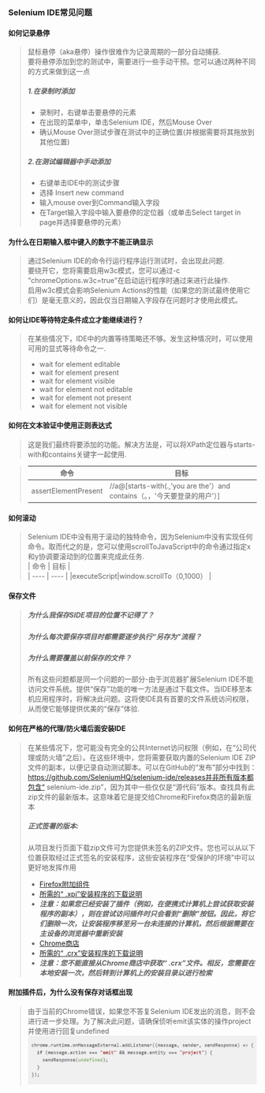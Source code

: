 ### Selenium IDE常见问题

#### 如何记录悬停
>鼠标悬停（aka悬停）操作很难作为记录周期的一部分自动捕获.  
>要将悬停添加到您的测试中，需要进行一些手动干预。您可以通过两种不同的方式来做到这一点  
>##### 1.在录制时添加
>+ 录制时，右键单击要悬停的元素
>+ 在出现的菜单中，单击Selenium IDE，然后Mouse Over
>+ 确认Mouse Over测试步骤在测试中的正确位置(并根据需要将其拖放到其他位置)  
>##### 2.在测试编辑器中手动添加
>+ 右键单击IDE中的测试步骤
>+ 选择 Insert new command
>+ 输入mouse over到Command输入字段
>+ 在Target输入字段中输入要悬停的定位器（或单击Select target in page并选择要悬停的元素）
#### 为什么在日期输入框中键入的数字不能正确显示
> 通过Selenium IDE的命令行运行程序运行测试时，会出现此问题.  
> 要绕开它，您将需要启用w3c模式，您可以通过-c "chromeOptions.w3c=true"在启动运行程序时通过来进行此操作.  
> 启用w3c模式会影响Selenium Actions的性能（如果您的测试最终使用它们）是毫无意义的，因此仅当日期输入字段存在问题时才使用此模式。
#### 如何让IDE等待特定条件成立才能继续进行？
> 在某些情况下，IDE中的内置等待策略还不够。发生这种情况时，可以使用可用的显式等待命令之一.  
>+ wait for element editable
>+ wait for element present
>+ wait for element visible
>+ wait for element not editable
>+ wait for element not present
>+ wait for element not visible

#### 如何在文本验证中使用正则表达式
> 这是我们最终将要添加的功能。解决方法是，可以将XPath定位器与starts-with和contains关键字一起使用. 

>| 命令    |  目标  |  
>|  ----  | ----  |
>| assertElementPresent  | //a@[starts-with(.,'you are the'）and contains（。，'今天要登录的用户'）] |  
#### 如何滚动
> Selenium IDE中没有用于滚动的独特命令，因为Selenium中没有实现任何命令。取而代之的是，您可以使用scrollToJavaScript中的命令通过指定x和y协调要滚动到的位置来完成此任务.  
>| 命令    |  目标  |  
>|  ----   | ----   |
>|executeScript|window.scrollTo（0,1000） |
#### 保存文件
>##### 为什么我保存SIDE项目的位置不记得了？
>##### 为什么每次要保存项目时都需要逐步执行“另存为”流程？
>##### 为什么需要覆盖以前保存的文件？
> 所有这些问题都是同一个问题的一部分-由于浏览器扩展Selenium IDE不能访问文件系统。提供“保存”功能的唯一方法是通过下载文件。当IDE移至本机应用程序时，将解决此问题。这将使IDE具有首要的文件系统访问权限，从而使它能够提供优美的“保存”体验.  
#### 如何在严格的代理/防火墙后面安装IDE
>在某些情况下，您可能没有完全的公共Internet访问权限（例如，在“公司代理或防火墙”之后）。在这些环境中，您将需要获取内置的Selenium IDE ZIP文件的副本，以便记录自动测试脚本。可以在GitHub的“发布”部分中找到：https://github.com/SeleniumHQ/selenium-ide/releases并非所有版本都包含“ selenium-ide.zip”，因为其中一些仅仅是“源代码”版本。查找具有此zip文件的最新版本。这意味着它是提交给Chrome和Firefox商店的最新版本  
> ##### 正式签署的版本:
>从项目发行页面下载zip文件可为您提供未签名的ZIP文件。您也可以从以下位置获取经过正式签名的安装程序，这些安装程序在“受保护的环境”中可以更好地发挥作用  
>+ [ Firefox附加组件 ](https://addons.mozilla.org/en-US/firefox/addon/selenium-ide/)
>+ [所需的“ .xpi”安装程序的下载说明](https://superuser.com/questions/646856/how-to-save-firefox-addons-for-offline-installation) 
>+ ***注意：如果您已经安装了插件（例如，在便携式计算机上尝试获取安装程序的副本），则在尝试访问插件时只会看到“删除”按钮。因此，将它们删除一次，让安装程序移至另一台未连接的计算机，然后根据需要在主设备的浏览器中重新安装***
>+ [Chrome商店](https://chrome.google.com/webstore/detail/selenium-ide/mooikfkahbdckldjjndioackbalphokd)
>+ [所需的“ .crx”安装程序的下载说明](https://stackoverflow.com/questions/25480912/how-to-download-a-chrome-extension-without-installing-it)
>+ ***注意：您不能直接从Chrome商店中获取“ .crx”文件。相反，您需要在本地安装一次，然后转到计算机上的安装目录以进行检索***
#### 附加插件后，为什么没有保存对话框出现
> 由于当前的Chrome错误，如果您不答复Selenium IDE发出的消息，则不会进行进一步处理。为了解决此问题，请确保侦听emit该实体的操作project并使用进行回复undefined  
![avatar](./static/da.jpg )  


